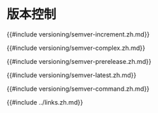 # 版本控制

{{#include versioning/semver-increment.zh.md}}

{{#include versioning/semver-complex.zh.md}}

{{#include versioning/semver-prerelease.zh.md}}

{{#include versioning/semver-latest.zh.md}}

{{#include versioning/semver-command.zh.md}}

{{#include ../links.zh.md}}
